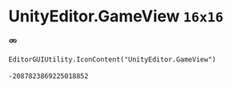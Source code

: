 # UnityEditor.GameView `16x16`
<img src="/img/UnityEditor.GameView.png" width=16 height=16>

``` CSharp
EditorGUIUtility.IconContent("UnityEditor.GameView")
```
```
-2087823869225018852
```
